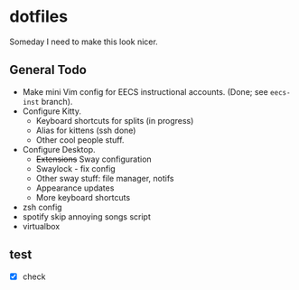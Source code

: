 # dotfiles
Someday I need to make this look nicer.

## General Todo
- Make mini Vim config for EECS instructional accounts. (Done; see `eecs-inst` branch).
- Configure Kitty.
    - Keyboard shortcuts for splits (in progress)
    - Alias for kittens (ssh done)
    - Other cool people stuff.
- Configure Desktop.
    - ~~Extensions~~ Sway configuration
    - Swaylock - fix config
    - Other sway stuff: file manager, notifs
    - Appearance updates
    - More keyboard shortcuts
- zsh config
- spotify skip annoying songs script
- virtualbox

## test
- [x] check
